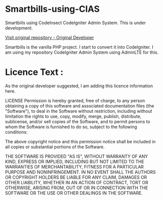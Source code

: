 # Smartbills-using-CIAS
Smartbiils using CodeInsect CodeIgniter Admin System. This is under development.

[Visit original repository - Original Developer](https://github.com/veerajongit/smartbills)

Smartbills is the vanilla PHP project. I start to convert it into CodeIgniter. I am using my repository CodeIgniter Admin System using AdminLTE for this.

# Licence Text :

As the original developer suggested, I am adding this licence information here.

LICENSE Permission is hereby granted, free of charge, to any person obtaining a copy of this software and associated documentation files (the "Software"), to deal in the Software without restriction, including without limitation the rights to use, copy, modify, merge, publish, distribute, sublicense, and/or sell copies of the Software, and to permit persons to whom the Software is furnished to do so, subject to the following conditions:

The above copyright notice and this permission notice shall be included in all copies or substantial portions of the Software.

THE SOFTWARE IS PROVIDED "AS IS", WITHOUT WARRANTY OF ANY KIND, EXPRESS OR IMPLIED, INCLUDING BUT NOT LIMITED TO THE WARRANTIES OF MERCHANTABILITY, FITNESS FOR A PARTICULAR PURPOSE AND NONINFRINGEMENT. IN NO EVENT SHALL THE AUTHORS OR COPYRIGHT HOLDERS BE LIABLE FOR ANY CLAIM, DAMAGES OR OTHER LIABILITY, WHETHER IN AN ACTION OF CONTRACT, TORT OR OTHERWISE, ARISING FROM, OUT OF OR IN CONNECTION WITH THE SOFTWARE OR THE USE OR OTHER DEALINGS IN THE SOFTWARE.

